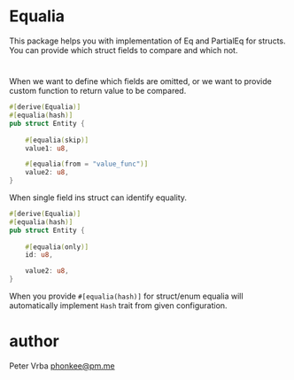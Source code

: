 # Equalia

This package helps you with implementation of Eq and PartialEq for structs.
You can provide which struct fields to compare and which not.


#

When we want to define which fields are omitted, or we want to provide
custom function to return value to be compared.

```rust
#[derive(Equalia)]
#[equalia(hash)]
pub struct Entity {
    
    #[equalia(skip)]
    value1: u8,

    #[equalia(from = "value_func")]
    value2: u8,
}
```

When single field ins struct can identify equality.

```rust
#[derive(Equalia)]
#[equalia(hash)]
pub struct Entity {
    
    #[equalia(only)]
    id: u8,

    value2: u8,
}
```

When you provide `#[equalia(hash)]` for struct/enum equalia will automatically
implement `Hash` trait from given configuration.


# author
Peter Vrba <phonkee@pm.me>